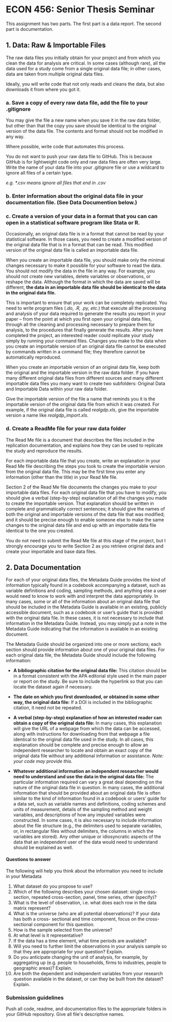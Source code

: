 # ECON 456: Senior Thesis Seminar

This assignment has two parts. The first part is a data report. The second part is documentation. 

## 1. Data: Raw & Importable Files

The raw data files you initially obtain for your project and from which you clean the data for
analysis are critical. In some cases (although rare), all the data used for a study
come from a single original data file; in other cases, data are taken from multiple original data
files.

Ideally, you will write code that not only reads and cleans the data, but also downloads it from where you got it.

### a. Save a copy of every raw data file, add the file to your .gitignore

You may give the file a new name when you save it in the raw data folder, but other than that the copy you save should be identical to the original version of the data file. The contents and format should not be modified in any way.

Where possible, write code that automates this process. 

You do not want to push your raw data file to GitHub. This is because GitHub is for lightweight code only and raw data files are often very large. Write the name of your data file into your .gitignore file or use a wildcard to ignore all files of a certain type.

_e.g. *.csv means ignore all files that end in .csv_

### b. Enter information about the original data file in your documentation file. (See Data Documention below.)

### c. Create a version of your data in a format that you can can open in a statistical software program like Stata or R.

Occasionally, an original data file is in a format that cannot be read by your statistical software. In those cases,
you need to create a modified version of the original data file that is in a format that can be
read. This modified version of the original data file is called an importable data file.

When you create an importable data file, you should make only the minimal changes necessary
to make it possible for your software to read the data. You should not modify the data in the
file in any way. For example, you should not create new variables, delete variables or
observations, or reshape the data. Although the format in which the data are saved will be
different, **the data in an importable data file should be identical to the data in the original data file.**

This is important to ensure that your work can be completely replicated. You need to write
program files (_.do, .R, .py, etc._) that execute all the processing and analysis of your data
required to generate the results you report in your paper – from the point at which you first
open your original data files, through all the cleaning and processing necessary to prepare them
for analysis, to the procedures that finally generate the results. After you have completed the
project, an interested reader could replicate your study simply by running your command files.
Changes you make to the data when you create an importable version of an original data file
cannot be executed by commands written in a command file; they therefore cannot be
automatically reproduced.

When you create an importable version of an original data file, keep both the original and the
importable version in the raw data folder. If you have many different original data files
from different sources and many different importable data files you many want to create two
subfolders: Original Data and Importable Data within your raw data folder.

Give the importable version of the file a name that reminds you it is the importable version of
the original data file from which it was created. For example, if the original data file is
called _realgdp.xls_, give the importable version a name like *realgdp_import.xls*.

### d. Create a ReadMe file for your raw data folder

The Read Me file is a document that describes the files included in the replication
documentation, and explains how they can be used to replicate the study and reproduce the
results.

For each importable data file that you create, write an explanation in your Read Me file
describing the steps you took to create the importable version from the original data file. This
may be the first time you enter any information (other than the title) in your Read Me file.

Section 2 of the Read Me file documents the changes you make to your importable data files.
For each original data file that you have to modify, you should give a verbal (step-by-step)
explanation of all the changes you made to create the importable version. That explanation
should be written in complete and grammatically correct sentences; it should give the names
of both the original and importable versions of the data file that was modified; and it should be
precise enough to enable someone else to make the same changes to the original data file and
end up with an importable data file identical to the one you created.

You do not need to submit the Read Me file at this stage of the project, but I strongly encourage
you to write Section 2 as you retrieve original data and create your importable and base data
files.

## 2. Data Documentation

For each of your original data files, the Metadata Guide provides the kind of information typically
found in a codebook accompanying a dataset, such as variable definitions and coding, sampling
methods, and anything else a user would need to know to work with and interpret the data
appropriately. In many cases, some or all of the information about an original data file that should
be included in the Metadata Guide is available in an existing, publicly accessible document, such
as a codebook or user’s guide that is provided with the original data file. In these cases, it is not
necessary to include that information in the Metadata Guide. Instead, you may simply put a note
in the Metadata Guide indicating that the information is available in an existing document.

The Metadata Guide should be organized into one or more sections; each section should provide
information about one of your original data files. For each original data file, the Metadata Guide
should include the following information:

- **A bibliographic citation for the original data file:** This citation should be in a format
consistent with the APA editorial style used in the main paper or report on the study. Be
sure to include the hyperlink so that you can locate the dataset again if necessary.

- **The date on which you first downloaded, or obtained in some other way, the original data file:** 
If a DOI is included in the bibliographic citation, it need not be repeated.

- **A verbal (step-by-step) explanation of how an interested reader can obtain a copy of the original data file:** 
    In many cases, this explanation will give the URL of a webpage from which the data can be accessed, along with 
    instructions for downloading from that webpage a file identical to the original data file used in the study. In all cases, 
    this explanation should be complete and precise enough to allow an independent researcher to locate and obtain an
    exact copy of the original data file without any additional information or assistance. _Note: your code may provide this._

- **Whatever additional information an independent researcher would need to understand and use the data in the original data file:** 
The particular information required can vary a
great deal depending on the nature of the original data file in question. In many cases, the
additional information that should be provided about an original data file is often similar
to the kind of information found in a codebook or users’ guide for a data set, such as
variable names and definitions, coding schemes and units of measurement, details of the
sampling method and weight variables, and descriptions of how any imputed variables
were constructed. In some cases, it is also necessary to include information about the file
structure (e.g., the delimiters used to separate variables, or, in rectangular files without
delimiters, the columns in which the variables are stored). Any other unique or
idiosyncratic aspects of the data that an independent user of the data would need to
understand should be explained as well.

#### Questions to answer

The following will help you think about the information you need to include in your Metadata

1. What dataset do you propose to use?
2. Which of the following describes your chosen dataset: single cross-section, repeated
cross-section, panel, time series, other (specify)?
3. What is the level of observation, i.e. what does each row in the data matrix represent?
4. What is the universe (who are all potential observations)? If your data has both a cross-
sectional and time component, focus on the cross-sectional component for this question.
5. How is the sample selected from the universe?
6. At what level is it representative?
7. If the data has a time element, what time periods are available?
8. Will you need to further limit the observations in your analysis sample so that they are
appropriate for your question? Explain.
9. Do you anticipate changing the unit of analysis, for example, by aggregating up (e.g.
people to households, firms to industries, people to geographic areas)? Explain.
10. Are both the dependent and independent variables from your research question available
in the dataset, or can they be built from the dataset? Explain.

### Submission guidelines

Push all code, readme, and documentation files to the appropriate folders in your GitHub repository. Give all file's descriptive names.
